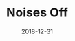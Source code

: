 ---
layout: productions
title: Noises Off
date: 2018-12-31
opening_date: 2018-12-31
approx_date: year
featured_image:
Theatre: Players by the Sea
cast:
- Lloyd: Michael Lipp
crew:
---